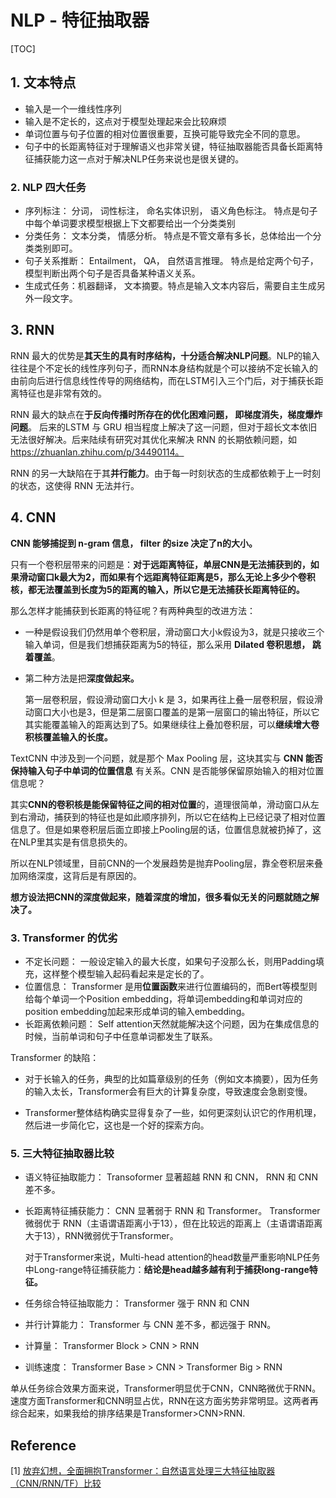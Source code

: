 # NLP - 特征抽取器



[TOC]

## 1. 文本特点

- 输入是一个一维线性序列
- 输入是不定长的，这点对于模型处理起来会比较麻烦
- 单词位置与句子位置的相对位置很重要，互换可能导致完全不同的意思。
- 句子中的长距离特征对于理解语义也非常关键，特征抽取器能否具备长距离特征捕获能力这一点对于解决NLP任务来说也是很关键的。

### 2. NLP 四大任务

- 序列标注： 分词， 词性标注， 命名实体识别， 语义角色标注。 特点是句子中每个单词要求模型根据上下文都要给出一个分类类别
- 分类任务： 文本分类， 情感分析。 特点是不管文章有多长，总体给出一个分类类别即可。
- 句子关系推断： Entailment， QA， 自然语言推理。 特点是给定两个句子，模型判断出两个句子是否具备某种语义关系。
- 生成式任务：机器翻译， 文本摘要。特点是输入文本内容后，需要自主生成另外一段文字。

## 3. RNN

RNN 最大的优势是**其天生的具有时序结构，十分适合解决NLP问题**。NLP的输入往往是个不定长的线性序列句子，而RNN本身结构就是个可以接纳不定长输入的由前向后进行信息线性传导的网络结构，而在LSTM引入三个门后，对于捕获长距离特征也是非常有效的。

RNN 最大的缺点在**于反向传播时所存在的优化困难问题， 即梯度消失，梯度爆炸问题**。 后来的LSTM 与 GRU 相当程度上解决了这一问题，但对于超长文本依旧无法很好解决。后来陆续有研究对其优化来解决 RNN 的长期依赖问题，如 https://zhuanlan.zhihu.com/p/34490114。 

RNN 的另一大缺陷在于其**并行能力**。由于每一时刻状态的生成都依赖于上一时刻的状态，这使得 RNN 无法并行。

## 4. CNN

**CNN 能够捕捉到 n-gram 信息， filter 的size 决定了n的大小。**

只有一个卷积层带来的问题是：**对于远距离特征，单层CNN是无法捕获到的，如果滑动窗口k最大为2，而如果有个远距离特征距离是5，那么无论上多少个卷积核，都无法覆盖到长度为5的距离的输入，所以它是无法捕获长距离特征的。**

那么怎样才能捕获到长距离的特征呢？有两种典型的改进方法：

- 一种是假设我们仍然用单个卷积层，滑动窗口大小k假设为3，就是只接收三个输入单词，但是我们想捕获距离为5的特征，那么采用 **Dilated 卷积思想， 跳着覆盖**。

- 第二种方法是把**深度做起来。**

  第一层卷积层，假设滑动窗口大小 k 是 3，如果再往上叠一层卷积层，假设滑动窗口大小也是3，但是第二层窗口覆盖的是第一层窗口的输出特征，所以它其实能覆盖输入的距离达到了5。如果继续往上叠加卷积层，可以**继续增大卷积核覆盖输入的长度。**

TextCNN 中涉及到一个问题，就是那个 Max Pooling 层，这块其实与 **CNN 能否保持输入句子中单词的位置信息** 有关系。CNN 是否能够保留原始输入的相对位置信息呢？

其实**CNN的卷积核是能保留特征之间的相对位置**的，道理很简单，滑动窗口从左到右滑动，捕获到的特征也是如此顺序排列，所以它在结构上已经记录了相对位置信息了。但是如果卷积层后面立即接上Pooling层的话，位置信息就被扔掉了，这在NLP里其实是有信息损失的。

所以在NLP领域里，目前CNN的一个发展趋势是抛弃Pooling层，靠全卷积层来叠加网络深度，这背后是有原因的。

**想方设法把CNN的深度做起来，随着深度的增加，很多看似无关的问题就随之解决了。**

### 3. Transformer 的优劣

- 不定长问题： 一般设定输入的最大长度，如果句子没那么长，则用Padding填充，这样整个模型输入起码看起来是定长的了。
- 位置信息： Transformer 是用**位置函数**来进行位置编码的，而Bert等模型则给每个单词一个Position embedding，将单词embedding和单词对应的position embedding加起来形成单词的输入embedding。 
- 长距离依赖问题： Self attention天然就能解决这个问题，因为在集成信息的时候，当前单词和句子中任意单词都发生了联系。

Transformer 的缺陷：

- 对于长输入的任务，典型的比如篇章级别的任务（例如文本摘要），因为任务的输入太长，Transformer会有巨大的计算复杂度，导致速度会急剧变慢。

- Transformer整体结构确实显得复杂了一些，如何更深刻认识它的作用机理，然后进一步简化它，这也是一个好的探索方向。

### 5. 三大特征抽取器比较

- 语义特征抽取能力： Transoformer 显著超越 RNN 和 CNN， RNN 和 CNN 差不多。

- 长距离特征捕获能力： CNN 显著弱于 RNN 和 Transformer。 Transformer微弱优于 RNN（主语谓语距离小于13），但在比较远的距离上（主语谓语距离大于13），RNN微弱优于Transformer。

  对于Transformer来说，Multi-head attention的head数量严重影响NLP任务中Long-range特征捕获能力：**结论是head越多越有利于捕获long-range特征。**

- 任务综合特征抽取能力： Transformer 强于 RNN 和 CNN

- 并行计算能力： Transformer 与 CNN 差不多，都远强于 RNN。 

- 计算量： Transformer Block > CNN > RNN

- 训练速度： Transformer Base > CNN > Transformer Big > RNN

单从任务综合效果方面来说，Transformer明显优于CNN，CNN略微优于RNN。速度方面Transformer和CNN明显占优，RNN在这方面劣势非常明显。这两者再综合起来，如果我给的排序结果是Transformer>CNN>RNN. 



## Reference

[1] [放弃幻想，全面拥抱Transformer：自然语言处理三大特征抽取器（CNN/RNN/TF）比较](https://zhuanlan.zhihu.com/p/54743941)



